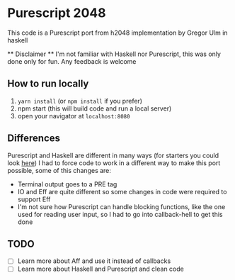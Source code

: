 Purescript 2048
===============

This code is a Purescript port from h2048 implementation by Gregor Ulm in haskell

** Disclaimer ** I'm not familiar with Haskell nor Purescript, this was only done only for fun. Any feedback is welcome

How to run locally
------------------

1. `yarn install` (or `npm install` if you prefer)
2. npm start (this will build code and run a local server)
3. open your navigator at `localhost:8080`

Differences
-----------

Purescript and Haskell are different in many ways (for starters you could look [here](https://github.com/purescript/purescript/wiki/Differences-from-Haskell)) I had to force code to work in a different way to make this port possible, some of this changes are:

- Terminal output goes to a PRE tag
- IO and Eff are quite different so some changes in code were required to support Eff
- I'm not sure how Purescript can handle blocking functions, like the one used for reading user input, so I had to go into callback-hell to get this done

TODO
----

- [ ] Learn more about Aff and use it instead of callbacks
- [ ] Learn more about Haskell and Purescript and clean code
